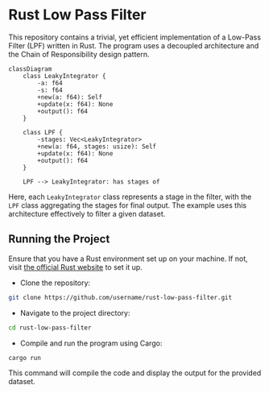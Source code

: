 # Rust Low Pass Filter

This repository contains a trivial, yet efficient implementation of a Low-Pass Filter (LPF) written in Rust. The program uses a decoupled architecture and the Chain of Responsibility design pattern.

```mermaid
classDiagram
    class LeakyIntegrator {
        -a: f64
        -s: f64
        +new(a: f64): Self
        +update(x: f64): None
        +output(): f64
    }
    
    class LPF {
        -stages: Vec<LeakyIntegrator>
        +new(a: f64, stages: usize): Self
        +update(x: f64): None
        +output(): f64
    }
    
    LPF --> LeakyIntegrator: has stages of
```

Here, each `LeakyIntegrator` class represents a stage in the filter, with the `LPF` class aggregating the stages for final output. The example uses this architecture effectively to filter a given dataset.

## Running the Project

Ensure that you have a Rust environment set up on your machine. If not, visit [the official Rust website](https://www.rust-lang.org/) to set it up.

- Clone the repository:

```bash
git clone https://github.com/username/rust-low-pass-filter.git
```

- Navigate to the project directory:

```bash
cd rust-low-pass-filter
```

- Compile and run the program using Cargo:

```bash
cargo run
```

This command will compile the code and display the output for the provided dataset.
